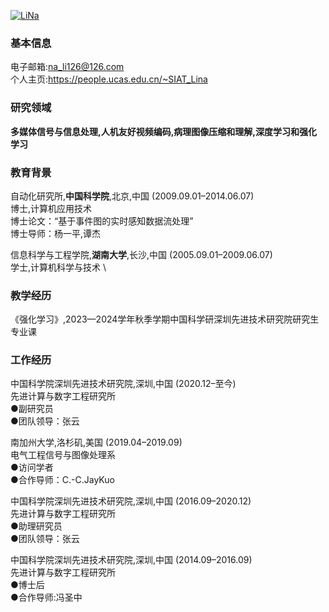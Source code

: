 [![LiNa](https://img.shields.io/badge/LiNa-github-blue?logo=github)](https://people.ucas.edu.cn/~SIAT_Lina)

### 基本信息
电子邮箱:na_li126@126.com\
个人主页:https://people.ucas.edu.cn/~SIAT_Lina


### 研究领域
**多媒体信号与信息处理,人机友好视频编码,病理图像压缩和理解,深度学习和强化学习**

### 教育背景 

自动化研究所,**中国科学院**,北京,中国 (2009.09.01–2014.06.07)\
博士,计算机应用技术\
博士论文：“基于事件图的实时感知数据流处理”\
博士导师：杨一平,谭杰

信息科学与工程学院,**湖南大学**,长沙,中国 (2005.09.01–2009.06.07) \
学士,计算机科学与技术 \




### 教学经历 
《强化学习》,2023—2024学年秋季学期中国科学研深圳先进技术研究院研究生专业课

### 工作经历
中国科学院深圳先进技术研究院,深圳,中国 (2020.12–至今)\
先进计算与数字工程研究所 \
●副研究员\
●团队领导：张云

南加州大学,洛杉矶,美国 (2019.04–2019.09)\
电气工程信号与图像处理系\
●访问学者\
●合作导师：C.-C.JayKuo

中国科学院深圳先进技术研究院,深圳,中国 (2016.09–2020.12)\
先进计算与数字工程研究所 \
●助理研究员\
●团队领导：张云

中国科学院深圳先进技术研究院,深圳,中国 (2014.09–2016.09)\
先进计算与数字工程研究所 \
●博士后 \
●合作导师:冯圣中
